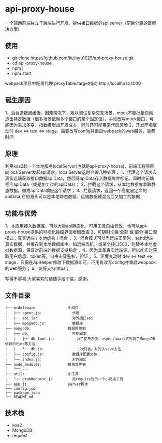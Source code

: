 # api-proxy-house

一个辅助前端独立于后端进行开发，提供接口数据的api server（前后分离的富解决方案）

## 使用

- git clone https://github.com/liujinyu1029/api-proxy-house.git
- cd api-proxy-house
- npm i
- npm start

webpack项目中配置代理 proxyTable.target指向 http://localhost:4000

## 诞生原因

1、后台造数据缓慢、困难情况下，难以测试复杂交互场景，mock不能批量自动造出特定数据（很多场景依赖多个接口的某个固定值），手动改写mock接口，可能因为需求多变，指数级增加开发成本，同时还可能带来代码风险
2、开发环境变动时 dev <=> test <=> stage，需要改写config并重启webpack的web服务，浪费时间

## 原理

利用koa2起一个本地服务localServer(也就是api-proxy-house)，前端工程项目向localServer发起api请求，localServer这时会做几种处理：
1、代理这个请求去真实远端获取接口数据apiData，然后将apiData存入数据库并标记，同时向前端相应apiData（或是加工过的apiData）；
2、拦截这个请求，从本地数据库拿取静态数据，做成apiData响应这个请求；
3、拦截请求，返回一个高度自定义的apiData,它的源头可以是本地静态数据、远端数据或混合后又加工的数据

## 功能与优势

1、本应用接入数据库，可以大量api静态化，可用工具自由修改，也可从api-proxy-house提供的可视化操控界面增删改查
2、可随时切换‘全部’或‘部分’接口源模式：真实远端 / 本地虚拟 / 混合；
3、混合模式可以当远端正常时，send远端真实数据，并缓存到本地数据库中。如远端当机，或某个接口500，则替补本地虚拟数据源，保证对前端的数据支持稳定；
4、因为具备真实远端源，所以能实时获取用户信息、token等，自由击穿鉴权，验证；
5、环境变动时 dev <=> test <=> stage，只需在ApiHelper修改下数据源即可，不用再改写config并重启webpack的web服务；
6、友好支持https；


写得不容易
大家喜欢的话随手给个星，感谢。

## 文件目录

```
├── middleware               中间件
|   ├── agent.js:              代理
|   ├── api.js:                对外接口api
|   ├── mongodb.js:            数据库
├── mongodb:                 数据库控制
|   ├── db:                    控制脚本
|   |   ├── db_tool.js:          为了使用方便，async/await式封装了MongoDB依赖的find等方法
|   |   └── db.js:               二次封装，并封入save方法
|   ├── config.js:             数据库配置文件
|   └── index.js:              对外输出
├── node_modules:            模块文件夹
|   └── ...
├── util:                    小工具
|   └── grabRequest.js         用require封的一个小爬虫工具
├── app.js                   server脚本
├── config.json              
├── package.json             
└── README.md                
```


## 技术栈

- koa2
- MongoDB
- request
